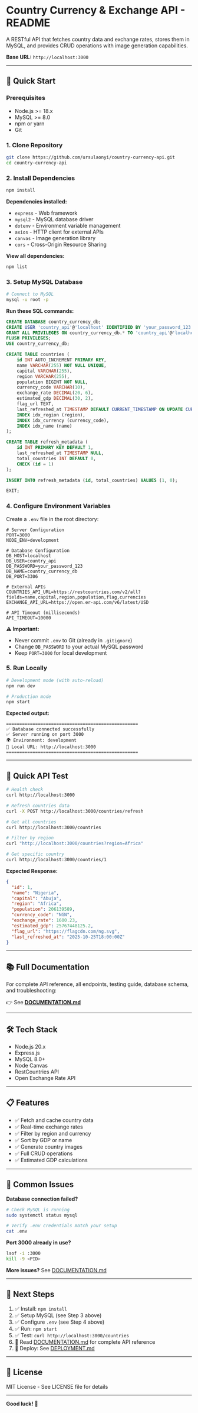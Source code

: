 # Country Currency & Exchange API - README

A RESTful API that fetches country data and exchange rates, stores them in MySQL, and provides CRUD operations with image generation capabilities.

**Base URL:** `http://localhost:3000`

---

## 🚀 Quick Start

### Prerequisites

- Node.js >= 18.x
- MySQL >= 8.0
- npm or yarn
- Git

### 1. Clone Repository

```bash
git clone https://github.com/ursulaonyi/country-currency-api.git
cd country-currency-api
```

### 2. Install Dependencies

```bash
npm install
```

**Dependencies installed:**
- `express` - Web framework
- `mysql2` - MySQL database driver
- `dotenv` - Environment variable management
- `axios` - HTTP client for external APIs
- `canvas` - Image generation library
- `cors` - Cross-Origin Resource Sharing

**View all dependencies:**
```bash
npm list
```

### 3. Setup MySQL Database

```bash
# Connect to MySQL
mysql -u root -p
```

**Run these SQL commands:**

```sql
CREATE DATABASE country_currency_db;
CREATE USER 'country_api'@'localhost' IDENTIFIED BY 'your_password_123';
GRANT ALL PRIVILEGES ON country_currency_db.* TO 'country_api'@'localhost';
FLUSH PRIVILEGES;
USE country_currency_db;

CREATE TABLE countries (
    id INT AUTO_INCREMENT PRIMARY KEY,
    name VARCHAR(255) NOT NULL UNIQUE,
    capital VARCHAR(255),
    region VARCHAR(255),
    population BIGINT NOT NULL,
    currency_code VARCHAR(10),
    exchange_rate DECIMAL(20, 6),
    estimated_gdp DECIMAL(30, 2),
    flag_url TEXT,
    last_refreshed_at TIMESTAMP DEFAULT CURRENT_TIMESTAMP ON UPDATE CURRENT_TIMESTAMP,
    INDEX idx_region (region),
    INDEX idx_currency (currency_code),
    INDEX idx_name (name)
);

CREATE TABLE refresh_metadata (
    id INT PRIMARY KEY DEFAULT 1,
    last_refreshed_at TIMESTAMP NULL,
    total_countries INT DEFAULT 0,
    CHECK (id = 1)
);

INSERT INTO refresh_metadata (id, total_countries) VALUES (1, 0);

EXIT;
```

### 4. Configure Environment Variables

Create a `.env` file in the root directory:

```env
# Server Configuration
PORT=3000
NODE_ENV=development

# Database Configuration
DB_HOST=localhost
DB_USER=country_api
DB_PASSWORD=your_password_123
DB_NAME=country_currency_db
DB_PORT=3306

# External APIs
COUNTRIES_API_URL=https://restcountries.com/v2/all?fields=name,capital,region,population,flag,currencies
EXCHANGE_API_URL=https://open.er-api.com/v6/latest/USD

# API Timeout (milliseconds)
API_TIMEOUT=10000
```

**⚠️ Important:**
- Never commit `.env` to Git (already in `.gitignore`)
- Change `DB_PASSWORD` to your actual MySQL password
- Keep `PORT=3000` for local development

### 5. Run Locally

```bash
# Development mode (with auto-reload)
npm run dev

# Production mode
npm start
```

**Expected output:**
```
==================================================
✅ Database connected successfully
✅ Server running on port 3000
🌍 Environment: development
📍 Local URL: http://localhost:3000
==================================================
```

---

## 📡 Quick API Test

```bash
# Health check
curl http://localhost:3000

# Refresh countries data
curl -X POST http://localhost:3000/countries/refresh

# Get all countries
curl http://localhost:3000/countries

# Filter by region
curl "http://localhost:3000/countries?region=Africa"

# Get specific country
curl http://localhost:3000/countries/1
```

**Expected Response:**
```json
{
  "id": 1,
  "name": "Nigeria",
  "capital": "Abuja",
  "region": "Africa",
  "population": 206139589,
  "currency_code": "NGN",
  "exchange_rate": 1600.23,
  "estimated_gdp": 25767448125.2,
  "flag_url": "https://flagcdn.com/ng.svg",
  "last_refreshed_at": "2025-10-25T18:00:00Z"
}
```

---

## 📚 Full Documentation

For complete API reference, all endpoints, testing guide, database schema, and troubleshooting:

👉 See **[DOCUMENTATION.md](./DOCUMENTATION.md)**

---

## 🛠️ Tech Stack

- Node.js 20.x
- Express.js
- MySQL 8.0+
- Node Canvas
- RestCountries API
- Open Exchange Rate API

---

## 📋 Features

- ✅ Fetch and cache country data
- ✅ Real-time exchange rates
- ✅ Filter by region and currency
- ✅ Sort by GDP or name
- ✅ Generate country images
- ✅ Full CRUD operations
- ✅ Estimated GDP calculations

---

## 🐛 Common Issues

**Database connection failed?**
```bash
# Check MySQL is running
sudo systemctl status mysql

# Verify .env credentials match your setup
cat .env
```

**Port 3000 already in use?**
```bash
lsof -i :3000
kill -9 <PID>
```

**More issues?** See [DOCUMENTATION.md](./DOCUMENTATION.md#troubleshooting)

---

## 📝 Next Steps

1. ✅ Install: `npm install`
2. ✅ Setup MySQL (see Step 3 above)
3. ✅ Configure `.env` (see Step 4 above)
4. ✅ Run: `npm start`
5. ✅ Test: `curl http://localhost:3000/countries`
6. 📖 Read [DOCUMENTATION.md](./DOCUMENTATION.md) for complete API reference
7. 🚀 Deploy: See [DEPLOYMENT.md](./DEPLOYMENT.md)

---

## 📄 License

MIT License - See LICENSE file for details

---

**Good luck!** 🚀